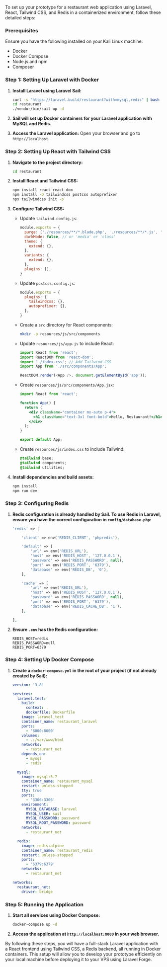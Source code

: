 To set up your prototype for a restaurant web application using Laravel, React, Tailwind CSS, and Redis in a containerized environment, follow these detailed steps:

### Prerequisites
Ensure you have the following installed on your Kali Linux machine:
- Docker
- Docker Compose
- Node.js and npm
- Composer

### Step 1: Setting Up Laravel with Docker

1. **Install Laravel using Laravel Sail:**
    ```sh
    curl -s "https://laravel.build/restaurant?with=mysql,redis" | bash
    cd restaurant
    ./vendor/bin/sail up -d
    ```

2. **Sail will set up Docker containers for your Laravel application with MySQL and Redis.**

3. **Access the Laravel application:**
    Open your browser and go to `http://localhost`.

### Step 2: Setting Up React with Tailwind CSS

1. **Navigate to the project directory:**
    ```sh
    cd restaurant
    ```

2. **Install React and Tailwind CSS:**
    ```sh
    npm install react react-dom
    npm install -D tailwindcss postcss autoprefixer
    npx tailwindcss init -p
    ```

3. **Configure Tailwind CSS:**
    - Update `tailwind.config.js`:
        ```js
        module.exports = {
          purge: ['./resources/**/*.blade.php', './resources/**/*.js', './resources/**/*.jsx', './resources/**/*.vue'],
          darkMode: false, // or 'media' or 'class'
          theme: {
            extend: {},
          },
          variants: {
            extend: {},
          },
          plugins: [],
        }
        ```

    - Update `postcss.config.js`:
        ```js
        module.exports = {
          plugins: {
            tailwindcss: {},
            autoprefixer: {},
          },
        }
        ```

    - Create a `src` directory for React components:
        ```sh
        mkdir -p resources/js/src/components
        ```

    - Update `resources/js/app.js` to include React:
        ```js
        import React from 'react';
        import ReactDOM from 'react-dom';
        import './index.css'; // Add Tailwind CSS
        import App from './src/components/App';

        ReactDOM.render(<App />, document.getElementById('app'));
        ```

    - Create `resources/js/src/components/App.jsx`:
        ```jsx
        import React from 'react';

        function App() {
          return (
            <div className="container mx-auto p-4">
              <h1 className="text-3xl font-bold">Hello, Restaurant!</h1>
            </div>
          );
        }

        export default App;
        ```

    - Create `resources/js/index.css` to include Tailwind:
        ```css
        @tailwind base;
        @tailwind components;
        @tailwind utilities;
        ```

4. **Install dependencies and build assets:**
    ```sh
    npm install
    npm run dev
    ```

### Step 3: Configuring Redis

1. **Redis configuration is already handled by Sail. To use Redis in Laravel, ensure you have the correct configuration in `config/database.php`:**
    ```php
    'redis' => [

        'client' => env('REDIS_CLIENT', 'phpredis'),

        'default' => [
            'url' => env('REDIS_URL'),
            'host' => env('REDIS_HOST', '127.0.0.1'),
            'password' => env('REDIS_PASSWORD', null),
            'port' => env('REDIS_PORT', '6379'),
            'database' => env('REDIS_DB', '0'),
        ],

        'cache' => [
            'url' => env('REDIS_URL'),
            'host' => env('REDIS_HOST', '127.0.0.1'),
            'password' => env('REDIS_PASSWORD', null),
            'port' => env('REDIS_PORT', '6379'),
            'database' => env('REDIS_CACHE_DB', '1'),
        ],

    ],
    ```

2. **Ensure `.env` has the Redis configuration:**
    ```env
    REDIS_HOST=redis
    REDIS_PASSWORD=null
    REDIS_PORT=6379
    ```

### Step 4: Setting Up Docker Compose

1. **Create a `docker-compose.yml` in the root of your project (if not already created by Sail):**
    ```yaml
    version: '3.8'
    
    services:
      laravel.test:
        build:
          context: .
          dockerfile: Dockerfile
        image: laravel_test
        container_name: restaurant_laravel
        ports:
          - '8000:8000'
        volumes:
          - .:/var/www/html
        networks:
          - restaurant_net
        depends_on:
          - mysql
          - redis

      mysql:
        image: mysql:5.7
        container_name: restaurant_mysql
        restart: unless-stopped
        tty: true
        ports:
          - '3306:3306'
        environment:
          MYSQL_DATABASE: laravel
          MYSQL_USER: sail
          MYSQL_PASSWORD: password
          MYSQL_ROOT_PASSWORD: password
        networks:
          - restaurant_net

      redis:
        image: redis:alpine
        container_name: restaurant_redis
        restart: unless-stopped
        ports:
          - '6379:6379'
        networks:
          - restaurant_net

    networks:
      restaurant_net:
        driver: bridge
    ```

### Step 5: Running the Application

1. **Start all services using Docker Compose:**
    ```sh
    docker-compose up -d
    ```

2. **Access the application at `http://localhost:8000` in your web browser.**

By following these steps, you will have a full-stack Laravel application with a React frontend using Tailwind CSS, a Redis backend, all running in Docker containers. This setup will allow you to develop your prototype efficiently on your local machine before deploying it to your VPS using Laravel Forge.
